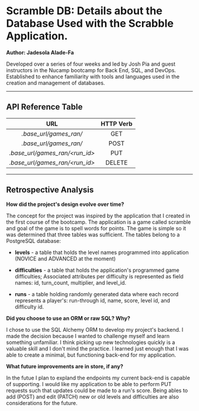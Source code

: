 # Scramble DB: Details about the Database Used with the Scrabble Application.

**Author: Jadesola Alade-Fa**

Developed over a series of four weeks and led by Josh Pia and guest instructors in the Nucamp bootcamp for Back End, SQL, and DevOps. Established to enhance familiarity with tools and languages used in the creation and management of databases.  

---

## API Reference Table

| URL      | HTTP Verb |
| :-----------: | :-----------: |
| _.base_url/games_ran/_   | GET       |
| _.base_url/games_ran/_   | POST       |
| _.base_url/games_ran/<run_id>_   | PUT       |
| _.base_url/games_ran/<run_id>_   | DELETE       |

---

## Retrospective Analysis  

**How did the project's design evolve over time?**  

 The concept for the project was inspired by the application that I created in the first course of the bootcamp. The application is a game called scramble and goal of the game is to spell words for points. The game is simple so it was determined that three tables was sufficient. The tables belong to a PostgreSQL database:  
* __levels__ - a table that holds the level names programmed into application (NOVICE and ADVANCED at the moment)

* __difficulties__ - a table that holds the application's programmed game difficulties; Associated attributes per difficulty is represented as field names: id, turn_count, multiplier, and level_id.

* __runs__  - a table holding randomly generated data where each record represents a player's: run-through id, name, score, level id, and difficulty id.  

**Did you choose to use an ORM or raw SQL? Why?**  

I chose to use the SQL Alchemy ORM to develop my project's backend. I made the decision because I wanted to challenge myself and learn something unfamiliar. I think picking up new technologies quickly is a valuable skill and I don't mind the practice. I learned just enough that I was able to create a minimal, but functioning back-end for my application. 

**What future improvements are in store, if any?**  

In the futue I plan to expland the endpoints my current back-end is capable of supporting. I would like my application to be able to perform PUT requests such that updates could be made to a run's score. Being ables to add (POST) and edit (PATCH) new or old levels and difficulties are also considerations for the future. 



